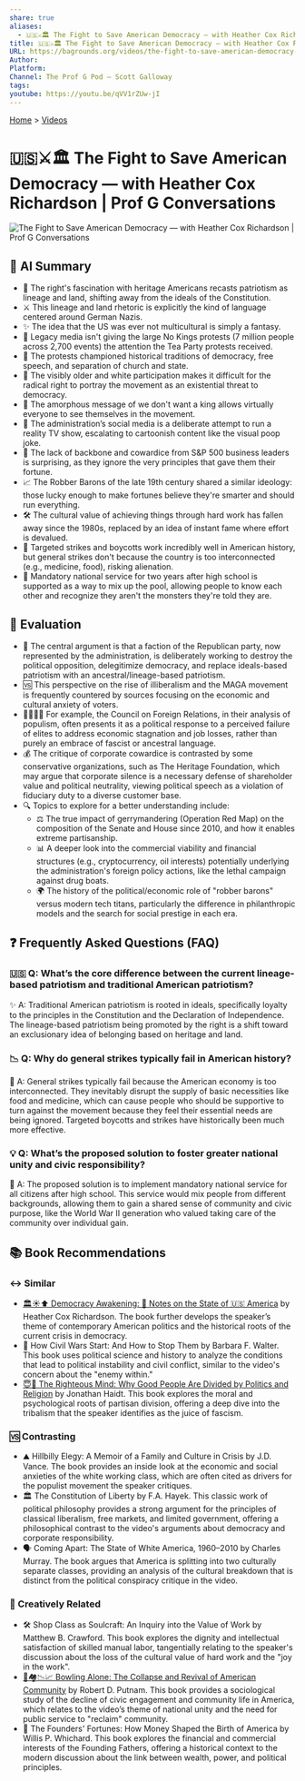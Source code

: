 ```yaml
---
share: true
aliases:
  - 🇺🇸⚔️🏛️ The Fight to Save American Democracy — with Heather Cox Richardson | Prof G Conversations
title: 🇺🇸⚔️🏛️ The Fight to Save American Democracy — with Heather Cox Richardson | Prof G Conversations
URL: https://bagrounds.org/videos/the-fight-to-save-american-democracy-with-heather-cox-richardson-prof-g-conversations
Author:
Platform:
Channel: The Prof G Pod – Scott Galloway
tags:
youtube: https://youtu.be/qVV1rZUw-jI
---
```

[Home](../index.md) > [Videos](./index.md)  
# 🇺🇸⚔️🏛️ The Fight to Save American Democracy — with Heather Cox Richardson | Prof G Conversations  
![The Fight to Save American Democracy — with Heather Cox Richardson | Prof G Conversations](https://youtu.be/qVV1rZUw-jI)  
  
## 🤖 AI Summary  
  
- 🧬 The right's fascination with heritage Americans recasts patriotism as lineage and land, shifting away from the ideals of the Constitution.  
- ⚔️ This lineage and land rhetoric is explicitly the kind of language centered around German Nazis.  
- ✨ The idea that the US was ever not multicultural is simply a fantasy.  
- 📢 Legacy media isn't giving the large No Kings protests (7 million people across 2,700 events) the attention the Tea Party protests received.  
- 📜 The protests championed historical traditions of democracy, free speech, and separation of church and state.  
- 👵 The visibly older and white participation makes it difficult for the radical right to portray the movement as an existential threat to democracy.  
- 👑 The amorphous message of we don't want a king allows virtually everyone to see themselves in the movement.  
- 💩 The administration’s social media is a deliberate attempt to run a reality TV show, escalating to cartoonish content like the visual poop joke.  
- 💸 The lack of backbone and cowardice from S&P 500 business leaders is surprising, as they ignore the very principles that gave them their fortune.  
- 📈 The Robber Barons of the late 19th century shared a similar ideology: those lucky enough to make fortunes believe they're smarter and should run everything.  
- 🛠️ The cultural value of achieving things through hard work has fallen away since the 1980s, replaced by an idea of instant fame where effort is devalued.  
- 🎯 Targeted strikes and boycotts work incredibly well in American history, but general strikes don't because the country is too interconnected (e.g., medicine, food), risking alienation.  
- 🤝 Mandatory national service for two years after high school is supported as a way to mix up the pool, allowing people to know each other and recognize they aren't the monsters they're told they are.  
  
## 🤔 Evaluation  
  
- 🚨 The central argument is that a faction of the Republican party, now represented by the administration, is deliberately working to destroy the political opposition, delegitimize democracy, and replace ideals-based patriotism with an ancestral/lineage-based patriotism.  
- 🆚 This perspective on the rise of illiberalism and the MAGA movement is frequently countered by sources focusing on the economic and cultural anxiety of voters.  
- 👨‍👩‍👧‍👦 For example, the Council on Foreign Relations, in their analysis of populism, often presents it as a political response to a perceived failure of elites to address economic stagnation and job losses, rather than purely an embrace of fascist or ancestral language.  
- 💰 The critique of corporate cowardice is contrasted by some conservative organizations, such as The Heritage Foundation, which may argue that corporate silence is a necessary defense of shareholder value and political neutrality, viewing political speech as a violation of fiduciary duty to a diverse customer base.  
- 🔍 Topics to explore for a better understanding include:  
    - ⚖️ The true impact of gerrymandering (Operation Red Map) on the composition of the Senate and House since 2010, and how it enables extreme partisanship.  
    - 📊 A deeper look into the commercial viability and financial structures (e.g., cryptocurrency, oil interests) potentially underlying the administration's foreign policy actions, like the lethal campaign against drug boats.  
    - 🌍 The history of the political/economic role of "robber barons" versus modern tech titans, particularly the difference in philanthropic models and the search for social prestige in each era.  
  
## ❓ Frequently Asked Questions (FAQ)  
  
### 🇺🇸 Q: What’s the core difference between the current lineage-based patriotism and traditional American patriotism?  
  
✨ A: Traditional American patriotism is rooted in ideals, specifically loyalty to the principles in the Constitution and the Declaration of Independence. The lineage-based patriotism being promoted by the right is a shift toward an exclusionary idea of belonging based on heritage and land.  
  
### 📉 Q: Why do general strikes typically fail in American history?  
  
🛑 A: General strikes typically fail because the American economy is too interconnected. They inevitably disrupt the supply of basic necessities like food and medicine, which can cause people who should be supportive to turn against the movement because they feel their essential needs are being ignored. Targeted boycotts and strikes have historically been much more effective.  
  
### 💡 Q: What’s the proposed solution to foster greater national unity and civic responsibility?  
  
🤝 A: The proposed solution is to implement mandatory national service for all citizens after high school. This service would mix people from different backgrounds, allowing them to gain a shared sense of community and civic purpose, like the World War II generation who valued taking care of the community over individual gain.  
  
## 📚 Book Recommendations  
  
### ↔️ Similar  
  
- [🏛️☀️⬆️ Democracy Awakening: 📝 Notes on the State of 🇺🇸 America](../books/democracy-awakening.md) by Heather Cox Richardson. The book further develops the speaker’s theme of contemporary American politics and the historical roots of the current crisis in democracy.  
- 🐍 How Civil Wars Start: And How to Stop Them by Barbara F. Walter. This book uses political science and history to analyze the conditions that lead to political instability and civil conflict, similar to the video's concern about the "enemy within."  
- [😇🧠 The Righteous Mind: Why Good People Are Divided by Politics and Religion](../books/the-righteous-mind.md) by Jonathan Haidt. This book explores the moral and psychological roots of partisan division, offering a deep dive into the tribalism that the speaker identifies as the juice of fascism.  
  
### 🆚 Contrasting  
  
- ⛰️ Hillbilly Elegy: A Memoir of a Family and Culture in Crisis by J.D. Vance. The book provides an inside look at the economic and social anxieties of the white working class, which are often cited as drivers for the populist movement the speaker critiques.  
- 🏛️ The Constitution of Liberty by F.A. Hayek. This classic work of political philosophy provides a strong argument for the principles of classical liberalism, free markets, and limited government, offering a philosophical contrast to the video's arguments about democracy and corporate responsibility.  
- 🗣️ Coming Apart: The State of White America, 1960–2010 by Charles Murray. The book argues that America is splitting into two culturally separate classes, providing an analysis of the cultural breakdown that is distinct from the political conspiracy critique in the video.  
  
### 🎨 Creatively Related  
  
- 🛠️ Shop Class as Soulcraft: An Inquiry into the Value of Work by Matthew B. Crawford. This book explores the dignity and intellectual satisfaction of skilled manual labor, tangentially relating to the speaker's discussion about the loss of the cultural value of hard work and the "joy in the work".  
- [🎳🏘️📉📈 Bowling Alone: The Collapse and Revival of American Community](../books/bowling-alone.md) by Robert D. Putnam. This book provides a sociological study of the decline of civic engagement and community life in America, which relates to the video’s theme of national unity and the need for public service to "reclaim" community.  
- 🚀 The Founders' Fortunes: How Money Shaped the Birth of America by Willis P. Whichard. This book explores the financial and commercial interests of the Founding Fathers, offering a historical context to the modern discussion about the link between wealth, power, and political principles.